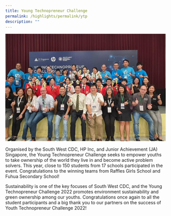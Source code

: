 ```yaml
---
title: Young Technopreneur Challenge
permalink: /highlights/permalink/ytp
description: ""
---
```

![](/images/Highlights/292155972_10159808953576273_1045323223116388143_n.jpg)

Organised by the South West CDC, HP Inc, and Junior Achievement (JA) Singapore, the Young Technopreneur Challenge seeks to empower youths to take ownership of the world they live in and become active problem solvers. This year, close to 150 students from 17 schools participated in the event. Congratulations to the winning teams from Raffles Girls School and Fuhua Secondary School!

Sustainability is one of the key focuses of South West CDC, and the Young Technopreneur Challenge 2022 promotes environment sustainability and green ownership among our youths. Congratulations once again to all the student participants and a big thank you to our partners on the success of Youth Technopreneur Challenge 2022!
